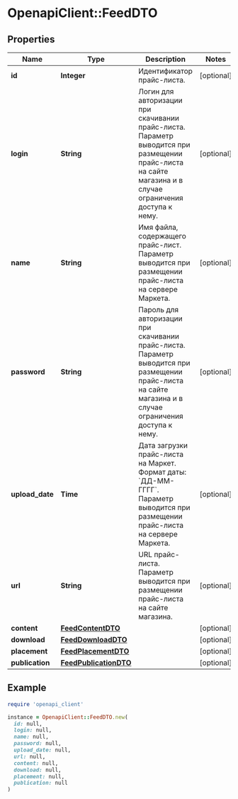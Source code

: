 # OpenapiClient::FeedDTO

## Properties

| Name | Type | Description | Notes |
| ---- | ---- | ----------- | ----- |
| **id** | **Integer** | Идентификатор прайс-листа. | [optional] |
| **login** | **String** | Логин для авторизации при скачивании прайс-листа. Параметр выводится при размещении прайс-листа на сайте магазина и в случае ограничения доступа к нему.  | [optional] |
| **name** | **String** | Имя файла, содержащего прайс-лист. Параметр выводится при размещении прайс-листа на сервере Маркета.  | [optional] |
| **password** | **String** | Пароль для авторизации при скачивании прайс-листа. Параметр выводится при размещении прайс-листа на сайте магазина и в случае ограничения доступа к нему.  | [optional] |
| **upload_date** | **Time** | Дата загрузки прайс-листа на Маркет.  Формат даты: &#x60;ДД-ММ-ГГГГ&#x60;.  Параметр выводится при размещении прайс-листа на сервере Маркета.  | [optional] |
| **url** | **String** | URL прайс-листа. Параметр выводится при размещении прайс-листа на сайте магазина.  | [optional] |
| **content** | [**FeedContentDTO**](FeedContentDTO.md) |  | [optional] |
| **download** | [**FeedDownloadDTO**](FeedDownloadDTO.md) |  | [optional] |
| **placement** | [**FeedPlacementDTO**](FeedPlacementDTO.md) |  | [optional] |
| **publication** | [**FeedPublicationDTO**](FeedPublicationDTO.md) |  | [optional] |

## Example

```ruby
require 'openapi_client'

instance = OpenapiClient::FeedDTO.new(
  id: null,
  login: null,
  name: null,
  password: null,
  upload_date: null,
  url: null,
  content: null,
  download: null,
  placement: null,
  publication: null
)
```

